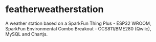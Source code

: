 # featherweatherstation
A weather station based on a SparkFun Thing Plus - ESP32 WROOM, SparkFun Environmental Combo Breakout - CCS811/BME280 (Qwiic), MySQL and Chartjs.

